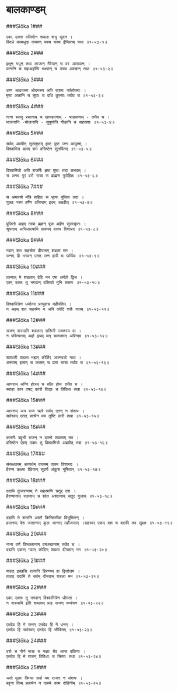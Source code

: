 बालकाण्डम्
===============================


###Slōka 1###


    एवम् उक्ता वसिष्ठेन शबला शत्रु सूदन ।
    विदधे कामधुक् कामान् यस्य यस्य ईप्सितम् यथा ॥१-५३-१॥


###Slōka 2###


    इक्षून् मधून् तथा लाजान् मैरेयान् च वर आसवान् ।
    पानानि च महाअर्हाणि भक्ष्यान् च उच्च अवचान् तथा ॥१-५३-२॥


###Slōka 3###


    उष्ण आढ्यस्य ओदनस्य अपि राशयः पर्वतोपमाः ।
    मृष्ट अन्नानि च सूपाः च दधि कुल्याः तथैव च ॥१-५३-३॥


###Slōka 4###


    नाना स्वादु रसानाम् च खाण्डवनाम् - षाडबानाम् - तथैव च ।
    भाजनानि -भोजनानि - सुपूर्णानि गौडानि च सहस्रशः ॥१-५३-४॥


###Slōka 5###


    सर्वम् आसीत् सुसंतुष्टम् हृष्ट पुष्ट जन आयुतम् ।
    विश्वामित्र बलम् राम वसिष्ठेन सुतर्पितम् ॥१-५३-५॥


###Slōka 6###


    विश्वामित्रो अपि राजर्षिः हृष्ट पुष्टः तदा अभवत् ।
    स अन्तः पुर वरो राजा स ब्राह्मण पुरोहितः ॥१-५३-६॥


###Slōka 7###


    स अमात्यो मंत्रि सहितः स भृत्यः पूजितः तदा ।
    युक्तः परम हर्षेण वसिष्ठम् इदम् अब्रवीत् ॥१-५३-७॥


###Slōka 8###


    पूजितो अहम् त्वया ब्रह्मन् पूज अर्हेण सुसत्कृतः ।
    श्रूयताम् अभिधास्यामि वाक्यम् वाक्य विशारद ॥१-५३-८॥


###Slōka 9###


    गवाम् शत सहस्रेण दीयताम् शबला मम ।
    रत्नम् हि भगवन् एतत् रत्न हारी च पार्थिवः ॥१-५३-९॥


###Slōka 10###


    तस्मात् मे शबलाम् देहि मम एषा धर्मतो द्विज ।
    एवम् उक्तः तु भगवान् वसिष्ठो मुनि सत्तमः ॥१-५३-१०॥


###Slōka 11###


    विश्वामित्रेण धर्मात्मा प्रत्युवाच महीपतिम् ।
    न अहम् शत सहस्रेण न अपि कोटि शतैः गवाम् ॥१-५३-११॥


###Slōka 12###


    राजन् दास्यामि शबलाम् राशिभी रजतस्य वा ।
    न परित्यागम् अर्हा इयम् मत् सकाशात् अरिन्दम ॥१-५३-१२॥


###Slōka 13###


    शाश्वती शबला मह्यम् कीर्तिर् आत्मवतो यथा ।
    अस्याम् हव्यम् च कव्यम् च प्राण यात्रा तथैव च ॥१-५३-१३॥


###Slōka 14###


    आयत्तम् अग्नि होत्रम् च बलिः होमः तथैव च ।
    स्वाहा कार वषट् कारौ विद्याः च विविधाः तथा ॥१-५३-१४॥


###Slōka 15###


    आयत्तम् अत्र राज ऋषे सर्वम् एतन् न संशयः ।
    सर्वस्वम् एतत् सत्येन मम तुष्टि करी तथा ॥१-५३-१५॥


###Slōka 16###


    कारणैः बहुभी राजन् न दास्ये शबलाम् तव ।
    वसिष्ठेन एवम् उक्तः तु विश्वामित्रो अब्रवीत् तदा ॥१-५३-१६॥


###Slōka 17###


    संरब्धतरम् अत्यर्थम् वाक्यम् वाक्य विशारदः ।
    हैरण्य कक्ष्या ग्रैवेयान् सुवर्ण अंकुश भूषितान् ॥१-५३-१७॥


###Slōka 18###


    ददामि कुंजराणाम् ते सहस्राणि चतुर् दश ।
    हैरण्यानाम् रथानाम् च श्वेत अश्वानाम् चतुर् युजाम् ॥१-५३-१८॥


###Slōka 19###


    ददामि ते शतानि अष्टौ किन्किणीक विभूषितान् ।
    हयानाम् देश जातानाम् कुल जानाम् महौजसाम् ।सहस्रम् एकम् दश च ददामि तव सुव्रत ॥१-५३-१९॥


###Slōka 20###


    नाना वर्ण विभक्तानाम् वयःस्थानाम् तथैव च ।
    ददामि एकाम् गवाम् कोटिम् शबला दीयताम् मम ॥१-५३-२०॥


###Slōka 21###


    यावत् इच्छसि रत्नानि हिरण्यम् वा द्विजोत्तम ।
    तावत् ददामि ते सर्वम् दीयताम् शबला मम ॥१-५३-२१॥


###Slōka 22###


    एवम् उक्तः तु भगवान् विश्वामित्रेण धीमता ।
    न दास्यामि इति शबलाम् प्राह राजन् कथंचन ॥१-५३-२२॥


###Slōka 23###


    एतदेव हि मे रत्नम् एतदेव हि मे धनम् ।
    एतदेव हि सर्वस्वम् एतदेव हि जीवितम् ॥१-५३-२३॥


###Slōka 24###


    दर्शः च पौर्ण मासः च यज्ञाः चैव आप्त दक्षिणाः ।
    एतदेव हि मे राजन् विविधाः च क्रियाः तथा ॥१-५३-२४॥


###Slōka 25###


    अतो मूलाः क्रियाः सर्वा मम राजन् न संशयः ।
    बहूना किम् प्रलापेन न दास्ये काम दोहिनीम् ॥१-५३-२५॥


